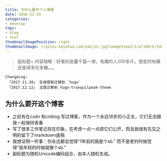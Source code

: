 ```yaml
---
title: 为什么要开个人博客
date: 2016-11-29
categories:
- develop
tags:
- blog
- test
thumbnailImagePosition: right
thumbnailImage: //qiniu.heyuhua.com/paojie.jpg?imageView2/1/w/140/h/140/q/75
---
```


> 副标题+ 内容缩略：好看的皮囊千篇一律，有趣的人200多斤。想变的有趣还是得多吃多睡。。。
<!--more-->

```
ChangeLog:
 「2017.11.30」 生成框架迁移到 `hugo`
 「2017.12.12」 主题迁移到 hugo-tranquilpeak-theme
```

## 为什么要开这个博客

* 之前有在csdn 和cnblog 写过博客，作为一个永远18岁的小正太，它们无法跟我一起保持青春
* 写了很多工作笔记存在印象，在考虑一点一点把它们公开，而且我很有先见之明的留下了markdown底稿
* 我想证明一件事：你永远都会觉得“1年前的我是个sb.” 而不是老的时候觉得”我年轻的时候就像个sb.”
* 副标题为随机Unicode编码组合，由本人随机生成。
